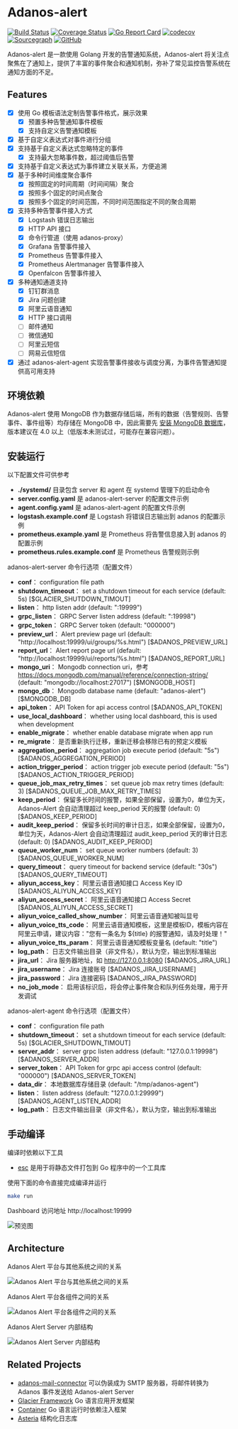 # Adanos-alert

[![Build Status](https://www.travis-ci.org/mylxsw/adanos-alert.svg?branch=master)](https://www.travis-ci.org/mylxsw/adanos-alert)
[![Coverage Status](https://coveralls.io/repos/github/mylxsw/adanos-alert/badge.svg?branch=master)](https://coveralls.io/github/mylxsw/adanos-alert?branch=master)
[![Go Report Card](https://goreportcard.com/badge/github.com/mylxsw/adanos-alert)](https://goreportcard.com/report/github.com/mylxsw/adanos-alert)
[![codecov](https://codecov.io/gh/mylxsw/adanos-alert/branch/master/graph/badge.svg)](https://codecov.io/gh/mylxsw/adanos-alert)
[![Sourcegraph](https://sourcegraph.com/github.com/mylxsw/adanos-alert/-/badge.svg)](https://sourcegraph.com/github.com/mylxsw/adanos-alert?badge)
[![GitHub](https://img.shields.io/github/license/mylxsw/adanos-alert.svg)](https://github.com/mylxsw/adanos-alert)

Adanos-alert 是一款使用 Golang 开发的告警通知系统，Adanos-alert 将关注点聚焦在了通知上，提供了丰富的事件聚合和通知机制，弥补了常见监控告警系统在通知方面的不足。


## Features

- [x] 使用 Go 模板语法定制告警事件格式，展示效果
  - [x] 预置多种告警通知事件模板
  - [x] 支持自定义告警通知模板
- [x] 基于自定义表达式对事件进行分组
- [x] 支持基于自定义表达式忽略特定的事件
  - [x] 支持最大忽略事件数，超过阈值后告警
- [x] 支持基于自定义表达式为事件建立关联关系，方便追溯
- [x] 基于多种时间维度聚合事件
  - [x] 按照固定的时间周期（时间间隔）聚合
  - [x] 按照多个固定的时间点聚合
  - [x] 按照多个固定的时间范围，不同时间范围指定不同的聚合周期
- [x] 支持多种告警事件接入方式
  - [x] Logstash 错误日志输出
  - [x] HTTP API 接口
  - [x] 命令行管道（使用 adanos-proxy）
  - [x] Grafana 告警事件接入
  - [x] Prometheus 告警事件接入
  - [x] Prometheus Alertmanager 告警事件接入
  - [x] Openfalcon 告警事件接入
- [x] 多种通知通道支持
  - [x] 钉钉群消息
  - [x] Jira 问题创建
  - [x] 阿里云语音通知
  - [x] HTTP 接口调用
  - [ ] 邮件通知
  - [ ] 微信通知
  - [ ] 阿里云短信
  - [ ] 网易云信短信
- [x] 通过 adanos-alert-agent 实现告警事件接收与调度分离，为事件告警通知提供高可用支持

## 环境依赖

Adanos-alert 使用 MongoDB 作为数据存储后端，所有的数据（告警规则、告警事件、事件组等）均存储在 MongoDB 中，因此需要先 [安装 MongoDB 数据库](https://www.mongodb.com/docs/v4.4/administration/install-community/)，版本建议在 4.0 以上（低版本未测试过，可能存在兼容问题）。

## 安装运行

以下配置文件可供参考

- **./systemd/** 目录包含 server 和 agent 在 systemd 管理下的启动命令
- **server.config.yaml** 是 adanos-alert-server 的配置文件示例
- **agent.config.yaml** 是 adanos-alert-agent 的配置文件示例
- **logstash.example.conf** 是 Logstash 将错误日志输出到 adanos 的配置示例
- **prometheus.example.yaml** 是 Prometheus 将告警信息接入到 adanos 的配置示例
- **prometheus.rules.example.conf** 是 Prometheus 告警规则示例

adanos-alert-server 命令行选项（配置文件）

- **conf**： configuration file path
- **shutdown_timeout**： set a shutdown timeout for each service (default: 5s) [$GLACIER_SHUTDOWN_TIMOUT]
- **listen**： http listen addr (default: ":19999")
- **grpc_listen**： GRPC Server listen address (default: ":19998")
- **grpc_token**： GRPC Server token (default: "000000")
- **preview_url**： Alert preview page url (default: "http://localhost:19999/ui/groups/%s.html") [$ADANOS_PREVIEW_URL]
- **report_url**： Alert report page url (default: "http://localhost:19999/ui/reports/%s.html") [$ADANOS_REPORT_URL]
- **mongo_uri**： Mongodb connection uri，参考 https://docs.mongodb.com/manual/reference/connection-string/ (default: "mongodb://localhost:27017") [$MONGODB_HOST]
- **mongo_db**： Mongodb database name (default: "adanos-alert") [$MONGODB_DB]
- **api_token**： API Token for api access control [$ADANOS_API_TOKEN]
- **use_local_dashboard**： whether using local dashboard, this is used when development
- **enable_migrate**： whether enable database migrate when app run
- **re_migrate**： 是否重新执行迁移，重新迁移会移除已有的预定义模板
- **aggregation_period**： aggregation job execute period (default: "5s") [$ADANOS_AGGREGATION_PERIOD]
- **action_trigger_period**： action trigger job execute period (default: "5s") [$ADANOS_ACTION_TRIGGER_PERIOD]
- **queue_job_max_retry_times**： set queue job max retry times (default: 3) [$ADANOS_QUEUE_JOB_MAX_RETRY_TIMES]
- **keep_period**： 保留多长时间的报警，如果全部保留，设置为0，单位为天，Adanos-Alert 会自动清理超过 keep_period 天的报警 (default: 0) [$ADANOS_KEEP_PERIOD]
- **audit_keep_period**： 保留多长时间的审计日志，如果全部保留，设置为0，单位为天，Adanos-Alert 会自动清理超过 audit_keep_period 天的审计日志 (default: 0) [$ADANOS_AUDIT_KEEP_PERIOD]
- **queue_worker_num**： set queue worker numbers (default: 3) [$ADANOS_QUEUE_WORKER_NUM]
- **query_timeout**： query timeout for backend service (default: "30s") [$ADANOS_QUERY_TIMEOUT]
- **aliyun_access_key**： 阿里云语音通知接口 Access Key ID [$ADANOS_ALIYUN_ACCESS_KEY]
- **aliyun_access_secret**： 阿里云语音通知接口 Access Secret [$ADANOS_ALIYUN_ACCESS_SECRET]
- **aliyun_voice_called_show_number**： 阿里云语音通知被叫显号
- **aliyun_voice_tts_code**： 阿里云语音通知模板，这里是模板ID，模板内容在阿里云申请，建议内容："您有一条名为 ${title} 的报警通知，请及时处理！"
- **aliyun_voice_tts_param**： 阿里云语音通知模板变量名 (default: "title")
- **log_path**： 日志文件输出目录（非文件名），默认为空，输出到标准输出
- **jira_url**： Jira 服务器地址，如 http://127.0.0.1:8080 [$ADANOS_JIRA_URL]
- **jira_username**： Jira 连接账号 [$ADANOS_JIRA_USERNAME]
- **jira_password**： Jira 连接密码 [$ADANOS_JIRA_PASSWORD]
- **no_job_mode**： 启用该标识后，将会停止事件聚合和队列任务处理，用于开发调试

adanos-alert-agent 命令行选项（配置文件）

- **conf**： configuration file path
- **shutdown_timeout**： set a shutdown timeout for each service (default: 5s) [$GLACIER_SHUTDOWN_TIMOUT]
- **server_addr**： server grpc listen address (default: "127.0.0.1:19998") [$ADANOS_SERVER_ADDR]
- **server_token**： API Token for grpc api access control (default: "000000") [$ADANOS_SERVER_TOKEN]
- **data_dir**： 本地数据库存储目录 (default: "/tmp/adanos-agent")
- **listen**： listen address (default: "127.0.0.1:29999") [$ADANOS_AGENT_LISTEN_ADDR]
- **log_path**： 日志文件输出目录（非文件名），默认为空，输出到标准输出

## 手动编译

编译时依赖以下工具

- [esc](https://github.com/mjibson/esc) 是用于将静态文件打包到 Go 程序中的一个工具库

使用下面的命令直接完成编译并运行

```bash
make run
```

Dashboard 访问地址 http://localhost:19999

![预览图](https://ssl.aicode.cc/prometheus/20201025172345.png)

## Architecture

Adanos Alert 平台与其他系统之间的关系

![Adanos Alert 平台与其他系统之间的关系](https://ssl.aicode.cc/prometheus/20201025172918.png)

Adanos Alert 平台各组件之间的关系

![Adanos Alert 平台各组件之间的关系](https://ssl.aicode.cc/prometheus/20201025172846.png)

Adanos Alert Server 内部结构

![Adanos Alert Server 内部结构](https://ssl.aicode.cc/prometheus/20201025172817.png)

## Related Projects

- [adanos-mail-connector](https://github.com/mylxsw/adanos-mail-connector) 可以伪装成为 SMTP 服务器，将邮件转换为 Adanos 事件发送给 Adanos-alert Server
- [Glacier Framework](https://github.com/mylxsw/glacier) Go 语言应用开发框架
- [Container](https://github.com/mylxsw/container) Go 语言运行时依赖注入框架
- [Asteria](https://github.com/mylxsw/asteria) 结构化日志库
